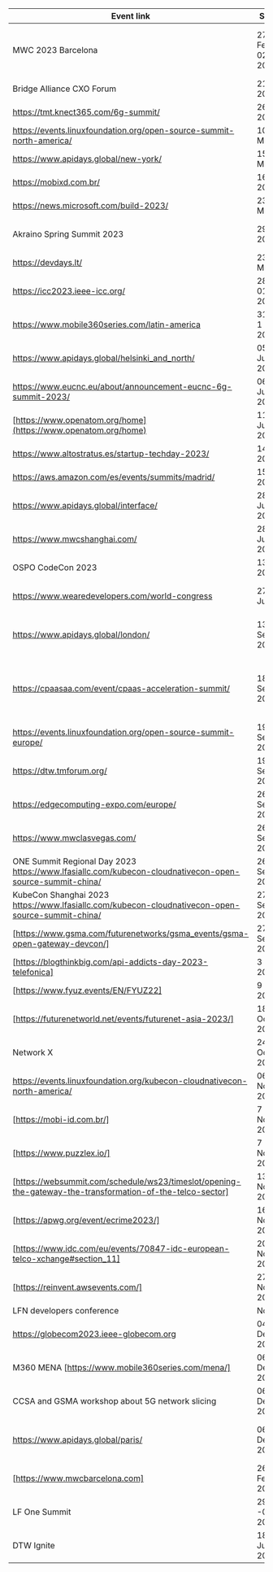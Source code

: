 ﻿| Event link | Schedule | Location | Participant(s) |
| -----------| -----------| -----------| -----------|
| MWC 2023 Barcelona| 27 February - 02 March 2023 | Barcelona | Deutsche Telekom, Orange, Telefonica, Vodafone |
| Bridge Alliance CXO Forum | 21 March 2023 | Singapore | Deutsche Telekom |
| https://tmt.knect365.com/6g-summit/| 26 April 2023 | Berlin | Telefonica |
| https://events.linuxfoundation.org/open-source-summit-north-america/ | 10.-12. May 2023 | Vancouver||
| https://www.apidays.global/new-york/ | 15.-16. May 2023 | New York | Verizon |
| https://mobixd.com.br/| 16 May 2023 | Sao Paulo | GSMA |
| https://news.microsoft.com/build-2023/| 23-25 May 2023 | Seattle | Telefonica |
| Akraino Spring Summit 2023 | 29. Mar 2023 | Anhui | LF Edge, Huawei, China Unicom |
| https://devdays.lt/ |23.-24. May 2023 | Vilnius | Deutsche Telekom|
| https://icc2023.ieee-icc.org/  | 28. May – 01. June 2023 | Rome  | Deutsche Telekom, Telefonica |
| https://www.mobile360series.com/latin-america | 31 May - 1 June 2023 | Mexico City | GSMA |
| https://www.apidays.global/helsinki_and_north/  | 05.-06. June 2023 | Helsinki | Deutsche Telekom |
| https://www.eucnc.eu/about/announcement-eucnc-6g-summit-2023/  | 06.-09. June 2023 | Gothenburg |Telefonica|
| [https://www.openatom.org/home](https://www.openatom.org/home) | 11 - 13 June 2023 | Beijing| Huawei |
| https://www.altostratus.es/startup-techday-2023/ | 14 June 2023 | Madrid | Telefonica |
| https://aws.amazon.com/es/events/summits/madrid/ | 15 June 2023 | Madrid | Telefonica |
| https://www.apidays.global/interface/ | 28 - 29 June 2023 | virtually | 5GFF |
| https://www.mwcshanghai.com/ | 28 - 30 June 2023 | Shanghai| GSMA |
| OSPO CodeCon 2023 | 13 July 2023 | virtually | Infosys |
| https://www.wearedevelopers.com/world-congress  | 27.-28. July 2023 | Berlin | Deutsche Telekom, GSMA |
| https://www.apidays.global/london/  | 13.-14. September 2023 | London | Deutsche Telekom, Vodafone, 5GFF |
| https://cpaasaa.com/event/cpaas-acceleration-summit/ | 18.-20. September 2023 | Amsterdam | CPaaSAA, KPN, e& Enterprise, BICS, Radisys, Microsoft |
| https://events.linuxfoundation.org/open-source-summit-europe/  | 19.-21. September 2023 | Bilbao | Deutsche Telekom, Telefonica |
| https://dtw.tmforum.org/  | 19.-21. September 2023 | Copenhagen | Deutsche Telekom Telefonica |
| https://edgecomputing-expo.com/europe/ | 26.-27. September 2023 | Amsterdam | Deutsche Telekom |
| https://www.mwclasvegas.com/ | 26 - 28 September 2023 | Las Vegas | GSMA |
| ONE Summit Regional Day 2023 https://www.lfasiallc.com/kubecon-cloudnativecon-open-source-summit-china/ | 26 September 2023 | Shanghai | Huawei, China Unicom |
| KubeCon Shanghai 2023 https://www.lfasiallc.com/kubecon-cloudnativecon-open-source-summit-china/ | 27 - 28 September 2023 | Shanghai | Huawei |
| [https://www.gsma.com/futurenetworks/gsma_events/gsma-open-gateway-devcon/] | 27 September 2023 | Las Vegas | GSMA |
| [https://blogthinkbig.com/api-addicts-day-2023-telefonica] | 3 October 2023 | Madrid| Telefonica |
| [https://www.fyuz.events/EN/FYUZ22] | 9 October 2023 | Madrid| Telefonica |
| [https://futurenetworld.net/events/futurenet-asia-2023/] | 18-19 October 2023 | Singapore | GSMA |
| Network X | 24-26 October 2023 | Paris | Deutsche Telekom, Telefonica |
| https://events.linuxfoundation.org/kubecon-cloudnativecon-north-america/  | 06.-09. November 2023 | Chicago ||
| [https://mobi-id.com.br/]  | 7 November 2023 | São Paulo | Telefonica | 
| [https://www.puzzlex.io/]  | 7 November 2023 | Barcelona | Telefonica | 
| [https://websummit.com/schedule/ws23/timeslot/opening-the-gateway-the-transformation-of-the-telco-sector]  | 13-16 November 2023 | Lisbon | Telefonica | 
| [https://apwg.org/event/ecrime2023/]  | 16 November 2023 | Barcelona | Telefonica | 
| [https://www.idc.com/eu/events/70847-idc-european-telco-xchange#section_11]  | 20 November 2023 | Cascais | Telefonica | 
| [https://reinvent.awsevents.com/]  | 27 November 2023 | Las Vegas | Telefonica | 
| LFN developers conference | November | Budapest ||
| https://globecom2023.ieee-globecom.org | 04.-08. December 2023 | Kuala Lumpur | Telefonica |
| M360 MENA [https://www.mobile360series.com/mena/]| 06. December 2023 | Riyadh | |
| CCSA and GSMA workshop about 5G network slicing | 06. December 2023 | Chongqing, China | |
| https://www.apidays.global/paris/ | 06.-08. December 2023 | Paris | Deutsche Telekom, Orange, Telefonica |
| [https://www.mwcbarcelona.com] | 26.-29. February 2024 | Barcelona | GSMA |
| LF One Summit | 29 April -01 May 2024 | San Jose | LF |
| DTW Ignite | 18-20 June 2024 | Copenhagen | |
